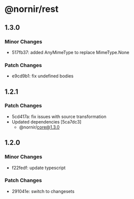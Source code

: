 # @nornir/rest

## 1.3.0

### Minor Changes

- 517fb37: added AnyMimeType to replace MimeType.None

### Patch Changes

- e9cd9b1: fix undefined bodies

## 1.2.1

### Patch Changes

- 5cd417a: fix issues with source transformation
- Updated dependencies [5ca7dc3]
  - @nornir/core@1.3.0

## 1.2.0

### Minor Changes

- f22fedf: update typescript

### Patch Changes

- 291041e: switch to changesets
